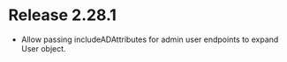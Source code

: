 # Release 2.28.1
* Allow passing includeADAttributes for admin user endpoints to expand User object. 